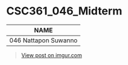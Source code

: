 # CSC361_046_Midterm

 NAME  |
 ----- |
046 Nattapon Suwanno |

<blockquote class="imgur-embed-pub" lang="en" data-id="jiJEUVt"><a href="https://imgur.com/jiJEUVt">View post on imgur.com</a></blockquote><script async src="//s.imgur.com/min/embed.js" charset="utf-8"></script>

